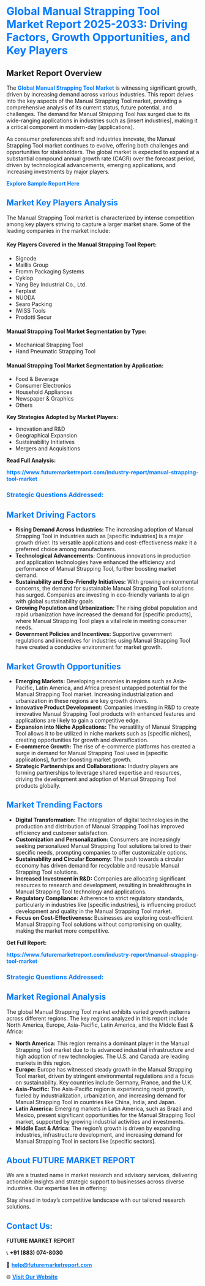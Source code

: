 <h1 style="color: #007BFF;">Global Manual Strapping Tool Market Report 2025-2033: Driving Factors, Growth Opportunities, and Key Players</h1>

<section id="overview">
<h2>Market Report Overview</h2>
<p>The <a href="https://www.futuremarketreport.com/industry-report/manual-strapping-tool-market" style="color: #007BFF; text-decoration: none;"><strong>Global Manual Strapping Tool Market</strong></a> is witnessing significant growth, driven by increasing demand across various industries. This report delves into the key aspects of the Manual Strapping Tool market, providing a comprehensive analysis of its current status, future potential, and challenges. The demand for Manual Strapping Tool has surged due to its wide-ranging applications in industries such as [insert industries], making it a critical component in modern-day [applications].</p>
<p>As consumer preferences shift and industries innovate, the Manual Strapping Tool market continues to evolve, offering both challenges and opportunities for stakeholders. The global market is expected to expand at a substantial compound annual growth rate (CAGR) over the forecast period, driven by technological advancements, emerging applications, and increasing investments by major players.</p>
</section>

<section id="overview">
<p><a href="https://www.futuremarketreport.com/request-sample/reportId=28666" style="color: #007BFF; text-decoration: none;"><strong>Explore Sample Report Here</strong></a></p>
</section>

<section id="key-players">
<h2 style="color: #007BFF;">Market Key Players Analysis</h2>
<p>The Manual Strapping Tool market is characterized by intense competition among key players striving to capture a larger market share. Some of the leading companies in the market include:</p>
<h4>Key Players Covered in the Manual Strapping Tool Report:</h4>
<ul><li>Signode</li><li>Maillis Group</li><li>Fromm Packaging Systems</li><li>Cyklop</li><li>Yang Bey Industrial Co., Ltd.</li><li>Ferplast</li><li>NUODA</li><li>Searo Packing</li><li>IWISS Tools</li><li>Prodotti Secur</li></ul>
<h4>Manual Strapping Tool Market Segmentation by Type:</h4>
<ul><li>Mechanical Strapping Tool</li><li>Hand Pneumatic Strapping Tool</li></ul>

<h4>Manual Strapping Tool Market Segmentation by Application:</h4>
<ul><li>Food &amp; Beverage</li><li>Consumer Electronics</li><li>Household Appliances</li><li>Newspaper &amp; Graphics</li><li>Others</li></ul>
<p><strong>Key Strategies Adopted by Market Players:</strong></p>
<ul>
<li>Innovation and R&D</li>
<li>Geographical Expansion</li>
<li>Sustainability Initiatives</li>
<li>Mergers and Acquisitions</li>
</ul>
</section>

<section>
<p><strong>Read Full Analysis: </strong></p><a href="https://www.futuremarketreport.com/industry-report/manual-strapping-tool-market" style="color: #007BFF; text-decoration: none;"><strong>https://www.futuremarketreport.com/industry-report/manual-strapping-tool-market</strong></a>
<h3 style="color: #007BFF;">Strategic Questions Addressed:</h3>
</section>

<section id="driving-factors">
<h2 style="color: #007BFF;">Market Driving Factors</h2>
<ul>
<li><strong>Rising Demand Across Industries:</strong> The increasing adoption of Manual Strapping Tool in industries such as [specific industries] is a major growth driver. Its versatile applications and cost-effectiveness make it a preferred choice among manufacturers.</li>
<li><strong>Technological Advancements:</strong> Continuous innovations in production and application technologies have enhanced the efficiency and performance of Manual Strapping Tool, further boosting market demand.</li>
<li><strong>Sustainability and Eco-Friendly Initiatives:</strong> With growing environmental concerns, the demand for sustainable Manual Strapping Tool solutions has surged. Companies are investing in eco-friendly variants to align with global sustainability goals.</li>
<li><strong>Growing Population and Urbanization:</strong> The rising global population and rapid urbanization have increased the demand for [specific products], where Manual Strapping Tool plays a vital role in meeting consumer needs.</li>
<li><strong>Government Policies and Incentives:</strong> Supportive government regulations and incentives for industries using Manual Strapping Tool have created a conducive environment for market growth.</li>
</ul>
</section>

<section id="growth-opportunities">
<h2 style="color: #007BFF;">Market Growth Opportunities</h2>
<ul>
<li><strong>Emerging Markets:</strong> Developing economies in regions such as Asia-Pacific, Latin America, and Africa present untapped potential for the Manual Strapping Tool market. Increasing industrialization and urbanization in these regions are key growth drivers.</li>
<li><strong>Innovative Product Development:</strong> Companies investing in R&D to create innovative Manual Strapping Tool products with enhanced features and applications are likely to gain a competitive edge.</li>
<li><strong>Expansion into Niche Applications:</strong> The versatility of Manual Strapping Tool allows it to be utilized in niche markets such as [specific niches], creating opportunities for growth and diversification.</li>
<li><strong>E-commerce Growth:</strong> The rise of e-commerce platforms has created a surge in demand for Manual Strapping Tool used in [specific applications], further boosting market growth.</li>
<li><strong>Strategic Partnerships and Collaborations:</strong> Industry players are forming partnerships to leverage shared expertise and resources, driving the development and adoption of Manual Strapping Tool products globally.</li>
</ul>
</section>

<section id="trending-factors">
<h2 style="color: #007BFF;">Market Trending Factors</h2>
<ul>
<li><strong>Digital Transformation:</strong> The integration of digital technologies in the production and distribution of Manual Strapping Tool has improved efficiency and customer satisfaction.</li>
<li><strong>Customization and Personalization:</strong> Consumers are increasingly seeking personalized Manual Strapping Tool solutions tailored to their specific needs, prompting companies to offer customizable options.</li>
<li><strong>Sustainability and Circular Economy:</strong> The push towards a circular economy has driven demand for recyclable and reusable Manual Strapping Tool solutions.</li>
<li><strong>Increased Investment in R&D:</strong> Companies are allocating significant resources to research and development, resulting in breakthroughs in Manual Strapping Tool technology and applications.</li>
<li><strong>Regulatory Compliance:</strong> Adherence to strict regulatory standards, particularly in industries like [specific industries], is influencing product development and quality in the Manual Strapping Tool market.</li>
<li><strong>Focus on Cost-Effectiveness:</strong> Businesses are exploring cost-efficient Manual Strapping Tool solutions without compromising on quality, making the market more competitive.</li>
</ul>
</section>

<section>
<p><strong>Get Full Report: </strong></p><a href="https://www.futuremarketreport.com/industry-report/manual-strapping-tool-market" style="color: #007BFF; text-decoration: none;"><strong>https://www.futuremarketreport.com/industry-report/manual-strapping-tool-market</strong></a>
<h3 style="color: #007BFF;">Strategic Questions Addressed:</h3>
</section>


<section id="regional-analysis">
<h2 style="color: #007BFF;">Market Regional Analysis</h2>
<p>The global Manual Strapping Tool market exhibits varied growth patterns across different regions. The key regions analyzed in this report include North America, Europe, Asia-Pacific, Latin America, and the Middle East & Africa:</p>
<ul>
<li><strong>North America:</strong> This region remains a dominant player in the Manual Strapping Tool market due to its advanced industrial infrastructure and high adoption of new technologies. The U.S. and Canada are leading markets in this region.</li>
<li><strong>Europe:</strong> Europe has witnessed steady growth in the Manual Strapping Tool market, driven by stringent environmental regulations and a focus on sustainability. Key countries include Germany, France, and the U.K.</li>
<li><strong>Asia-Pacific:</strong> The Asia-Pacific region is experiencing rapid growth, fueled by industrialization, urbanization, and increasing demand for Manual Strapping Tool in countries like China, India, and Japan.</li>
<li><strong>Latin America:</strong> Emerging markets in Latin America, such as Brazil and Mexico, present significant opportunities for the Manual Strapping Tool market, supported by growing industrial activities and investments.</li>
<li><strong>Middle East & Africa:</strong> The region’s growth is driven by expanding industries, infrastructure development, and increasing demand for Manual Strapping Tool in sectors like [specific sectors].</li>
</ul>
</section>

<footer>
<h2 style="color: #007BFF;">About FUTURE MARKET REPORT</h2>
<p>We are a trusted name in market research and advisory services, delivering actionable insights and strategic support to businesses across diverse industries. Our expertise lies in offering:</p>

<p>Stay ahead in today’s competitive landscape with our tailored research solutions.</p>

<h2 style="color: #007BFF;">Contact Us:</h2>
<p><strong>FUTURE MARKET REPORT</strong></p>
<p>📞 <strong>+91 (883) 074-8030</strong></p>
<p>📧 <strong><a href="mailto:help@futuremarketreport.com" style="color: #007BFF;">help@futuremarketreport.com</a></strong></p>
<p>🌐 <strong><a href="https://www.futuremarketreport.com/" style="color: #007BFF;">Visit Our Website</a></strong></p>
</footer>